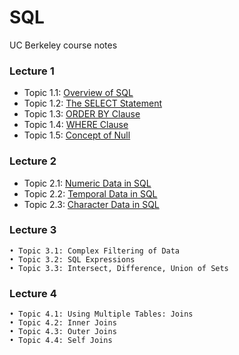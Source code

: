 # SQL
UC Berkeley course notes

### Lecture 1
* Topic 1.1: [Overview of SQL](chapter1.1_reading_notes.md)
* Topic 1.2: [The SELECT Statement]()
* Topic 1.3: [ORDER BY Clause]()
* Topic 1.4: [WHERE Clause]()
* Topic 1.5: [Concept of Null]()
    
### Lecture 2
* Topic 2.1: [Numeric Data in SQL](module2.1_Numericdata_sql.md)
* Topic 2.2: [Temporal Data in SQL](module2.2_TemporalData_SQL.md)
* Topic 2.3: [Character Data in SQL]()

### Lecture 3
    • Topic 3.1: Complex Filtering of Data
    • Topic 3.2: SQL Expressions
    • Topic 3.3: Intersect, Difference, Union of Sets

### Lecture 4
    • Topic 4.1: Using Multiple Tables: Joins
    • Topic 4.2: Inner Joins
    • Topic 4.3: Outer Joins
    • Topic 4.4: Self Joins
